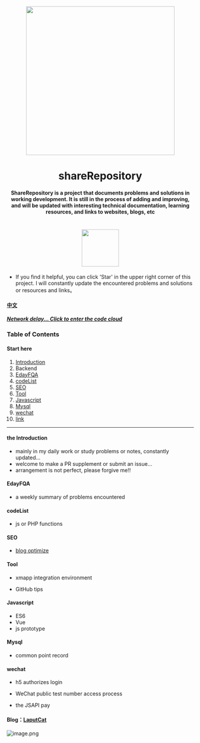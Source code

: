 <h1 align="center"><a target="_blank" herf="https://gitub.com/fuduoluo/shareRepository" alt="shareRepository"><img src="https://i.loli.net/2020/04/08/D47fFg53xr2GEdk.png" width = "400" style="max-width:100%;align:center"/></a></h1>

<h1 align="center">&nbsp;shareRepository&nbsp;</h1>

<h4 align="center">ShareRepository is a project that documents problems and solutions in working development. It is still in the process of adding and improving, and will be updated with interesting technical documentation, learning resources, and links to websites, blogs, etc</h4>

<h1 align="center"><img src="https://img.shields.io/badge/PRs-welcome-brightgreen.svg?style=flat-square" width = "100" /></h1>

* If you find it helpful, you can click 'Star' in the upper right corner of this project. I will constantly update the encountered problems and solutions or resources and links。

#### [中文](https://github.com/fuduoluo/shareRepository/blob/master/README.md)

##### [Network delay... Click to enter the code cloud](https://gitee.com/s_lindan/shareRepository.git)

### Table  of Contents

#### Start here

1. [Introduction](#Introduction)
2. Backend
3. [EdayFQA](#EdayFQA)
4. [codeList](#codeList)
5. [SEO](#SEO)
6. [Tool](#Tool)
7. [Javascript](#Javascript)
8. [Mysql](#Mysql)
9. [wechat](#wechat)
10. [link](#link)

___




#### the Introduction

- mainly in my daily work or study problems or notes, constantly updated...
- welcome to make a PR supplement or submit an issue...
- arrangement is not perfect, please forgive me!!

#### EdayFQA

- a weekly summary of problems encountered

#### codeList

- js or PHP functions

#### SEO

- [blog optimize](https://www.phpcoder.club/posts/895444f1.html)

#### Tool

- xmapp integration environment

- GitHub tips

#### Javascript

- ES6
- Vue
- js prototype

#### Mysql

- common point record

#### wechat

- h5 authorizes login

- WeChat public test number access process
- the JSAPI pay

#### Blog：[LaputCat](https://www.phpcoder.club/)

![image.png](https://i.loli.net/2020/04/08/w2lTrb8pREieOtJ.png)